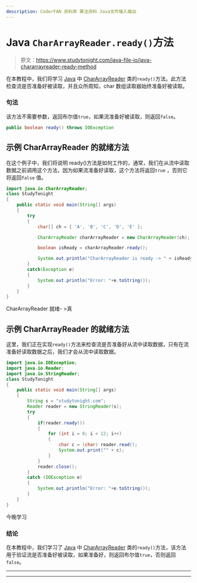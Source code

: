 ```yaml
---
description: CoderFAN 资料库 算法资料 Java文件输入输出
---
```


# Java `CharArrayReader.ready()`方法

> 原文：<https://www.studytonight.com/java-file-io/java-chararrayreader-ready-method>

在本教程中，我们将学习 [Java](https://www.studytonight.com/java/) 中 [CharArrayReader](https://www.studytonight.com/java-file-io/java-chararrayreader-class) 类的`ready()`方法。此方法检查流是否准备好被读取，并且众所周知，char 数组读取器始终准备好被读取。

### 句法

该方法不需要参数，返回布尔值`true`，如果流准备好被读取，则返回`false`。

```java
public boolean ready() throws IOException 
```

## 示例 CharArrayReader 的就绪方法

在这个例子中，我们将说明 ready()方法是如何工作的，通常，我们在从流中读取数据之前调用这个方法，因为如果流准备好读取，这个方法将返回`true` ，否则它将返回`false` 值。

```java
import java.io.CharArrayReader;
class StudyTonight
{
	public static void main(String[] args)  
	{ 
		try 
		{
			char[] ch = { 'A', 'B', 'C', 'D', 'E' };

			CharArrayReader charArrayReader = new CharArrayReader(ch);

			boolean isReady = charArrayReader.ready();

			System.out.println("CharArrayReader is ready -> " + isReady);
		}
		catch(Exception e)
		{
			System.out.println("Error: "+e.toString());
		}
	} 
} 
```

CharArrayReader 就绪- >真

## 示例 CharArrayReader 的就绪方法

这里，我们正在实现`ready()`方法来检查流是否准备好从流中读取数据，只有在流准备好读取数据之后，我们才会从流中读取数据。

```java
import java.io.IOException;
import java.io.Reader;
import java.io.StringReader;
class StudyTonight
{
	public static void main(String[] args)  
	{ 
		String s = "studytonight.com";  
		Reader reader = new StringReader(s);  
		try 
		{  
			if(reader.ready())
			{
				for (int i = 0; i < 12; i++)
				{  
					char c = (char) reader.read();  
					System.out.print("" + c);  
				}  
			}
			reader.close();  
		} 
		catch (IOException e) 
		{  
			System.out.println("Error: "+e.toString());  
		}  
	} 
}
```

今晚学习

### 结论

在本教程中，我们学习了 [Java](https://www.studytonight.com/java/) 中 [CharArrayReader](https://www.studytonight.com/java-file-io/java-chararrayreader-class) 类的`ready()`方法，该方法用于验证流是否准备好被读取，如果准备好，则返回布尔值`true`，否则返回`false`。

* * *

* * *